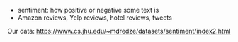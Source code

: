 - sentiment: how positive or negative some text is
- Amazon reviews, Yelp reviews, hotel reviews, tweets

Our data: https://www.cs.jhu.edu/~mdredze/datasets/sentiment/index2.html
